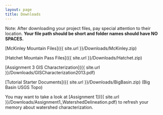```yaml
---
layout: page
title: Downloads
---
```


Note: After downloading your project files, pay special attention to their location. **Your file path should be short and folder names should have NO SPACES.**

[McKinley Mountain Files]({{ site.url }}/Downloads/McKinley.zip)

[Hatchet Mountain Pass Files]({{ site.url }}/Downloads/Hatchet.zip)

[Assignment 3 GIS Characterization]({{ site.url }}/Downloads/GISCharacterization2013.pdf)

[Tutorial Starter Documents]({{ site.url }}/Downloads/BigBasin.zip) (Big Basin USGS Topo)

You may want to take a look at [Assignment 1]({{ site.url }}/Downloads/Assignment1_WatershedDelineation.pdf) to refresh your memory about watershed characterization.
